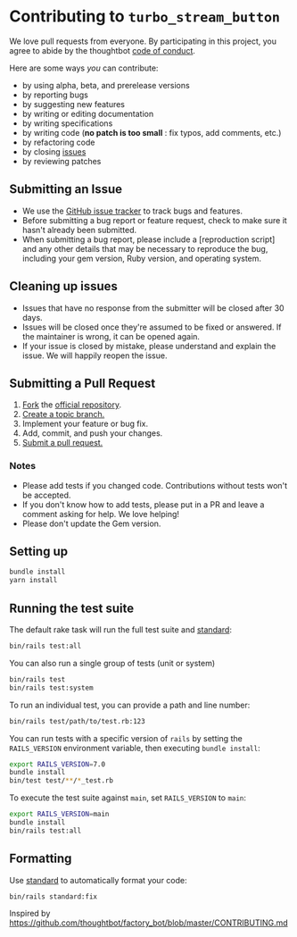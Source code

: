 # Contributing to `turbo_stream_button`

We love pull requests from everyone. By participating in this project, you
agree to abide by the thoughtbot [code of conduct][].

[code of conduct]: https://thoughtbot.com/open-source-code-of-conduct

Here are some ways *you* can contribute:

* by using alpha, beta, and prerelease versions
* by reporting bugs
* by suggesting new features
* by writing or editing documentation
* by writing specifications
* by writing code (**no patch is too small** : fix typos, add comments, etc.)
* by refactoring code
* by closing [issues][]
* by reviewing patches

[issues]: https://github.com/seanpdoyle/turbo_stream_button/issues

## Submitting an Issue

* We use the [GitHub issue tracker][issues] to track bugs and features.
* Before submitting a bug report or feature request, check to make sure it hasn't
  already been submitted.
* When submitting a bug report, please include a [reproduction script] and any
  other details that may be necessary to reproduce the bug, including your gem
  version, Ruby version, and operating system.

## Cleaning up issues

* Issues that have no response from the submitter will be closed after 30 days.
* Issues will be closed once they're assumed to be fixed or answered. If the
  maintainer is wrong, it can be opened again.
* If your issue is closed by mistake, please understand and explain the issue.
  We will happily reopen the issue.

## Submitting a Pull Request

1. [Fork][fork] the [official repository][repo].
1. [Create a topic branch.][branch]
1. Implement your feature or bug fix.
1. Add, commit, and push your changes.
1. [Submit a pull request.][pr]

### Notes

* Please add tests if you changed code. Contributions without tests won't be accepted.
* If you don't know how to add tests, please put in a PR and leave a comment
  asking for help. We love helping!
* Please don't update the Gem version.

## Setting up

```sh
bundle install
yarn install
```

## Running the test suite

The default rake task will run the full test suite and [standard]:

```sh
bin/rails test:all
```

You can also run a single group of tests (unit or system)

```sh
bin/rails test
bin/rails test:system
```

To run an individual test, you can provide a path and line number:

```sh
bin/rails test/path/to/test.rb:123
```

You can run tests with a specific version of `rails` by setting the
`RAILS_VERSION` environment variable, then executing `bundle install`:

```sh
export RAILS_VERSION=7.0
bundle install
bin/test test/**/*_test.rb
```

To execute the test suite against `main`, set `RAILS_VERSION` to `main`:

```sh
export RAILS_VERSION=main
bundle install
bin/rails test:all
```

## Formatting

Use [standard] to automatically format your code:

```sh
bin/rails standard:fix
```

[repo]: https://github.com/seanpdoyle/turbo_stream_button/tree/main
[fork]: https://help.github.com/articles/fork-a-repo/
[branch]: https://help.github.com/articles/creating-and-deleting-branches-within-your-repository/
[pr]: https://help.github.com/articles/using-pull-requests/
[standard]: https://github.com/testdouble/standard

Inspired by https://github.com/thoughtbot/factory_bot/blob/master/CONTRIBUTING.md
